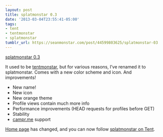 ```yaml
---
layout: post
title: splatmonstar 0.3
date: '2013-03-04T23:55:41-05:00'
tags:
- tent
- tentmonstar
- splatmonstar
tumblr_url: https://seanmonstar.com/post/44599803625/splatmonstar-03
---
```

[splatmonstar 0.3](https://play.google.com/store/apps/details?id=com.monstarlab.tentmonstar)  

It used to be [tentmonstar](http://seanmonstar.com/blog/2012-12-10-tentmonstar/), but for various reasons, I’ve renamed it to splatmonstar. Comes with a new color scheme and icon. And improvements!

- New name!
- New icon
- New orange theme
- Profile views contain much more info
- Performance improvements (HEAD requests for profiles before GET)
- Stability
- [campr.me](http://campr.me) support

[Home page](http://seanmonstar.com/splatmonstar) has changed, and you can now follow [splatmonstar on Tent](https://splatmonstar.tent.is).

